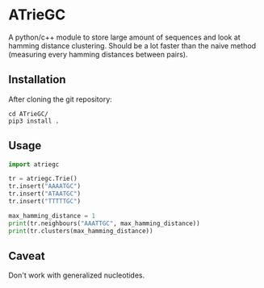 # ATrieGC

A python/c++ module to store large amount of sequences and look at hamming distance clustering. Should be a lot faster than the naive method (measuring every hamming distances between pairs).

## Installation

After cloning the git repository:

```
cd ATrieGC/
pip3 install .
```

## Usage

```python
import atriegc

tr = atriegc.Trie()
tr.insert("AAAATGC")
tr.insert("ATAATGC")
tr.insert("TTTTTGC")

max_hamming_distance = 1
print(tr.neighbours("AAATTGC", max_hamming_distance))
print(tr.clusters(max_hamming_distance))
```

## Caveat

Don't work with generalized nucleotides.
